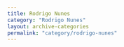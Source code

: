 ```yaml
---
title: Rodrigo Nunes
category: "Rodrigo Nunes"
layout: archive-categories
permalink: "category/rodrigo-nunes"
---
```

